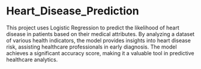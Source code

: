# Heart_Disease_Prediction
This project uses Logistic Regression to predict the likelihood of heart disease in patients based on their medical attributes. By analyzing a dataset of various health indicators, the model provides insights into heart disease risk, assisting healthcare professionals in early diagnosis. The model achieves a significant accuracy score, making it a valuable tool in predictive healthcare analytics.
